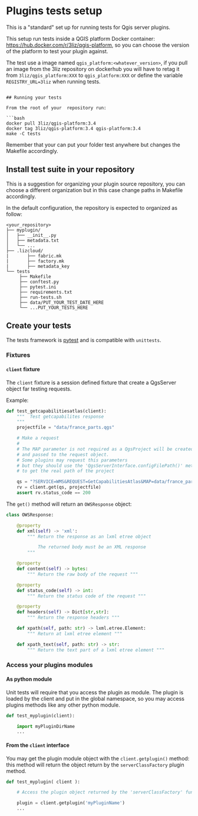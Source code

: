 # Plugins tests setup

This is a "standard" set up for running tests for Qgis server plugins.

This setup run tests inside a QGIS platform Docker container: https://hub.docker.com/r/3liz/qgis-platform,
so you can choose the version of the platform to test your plugin against.

The test use a image named `qgis_platform:<whatever_version>`, if you pull an image from the 3liz
repository on dockerhub you will have to  retag it from `3liz/qgis_platform:XXX` to `qgis_platform:XXX` or
define the variable `REGISTRY_URL=3liz` when running tests.
``` tests

## Running your tests

From the root of your  repository run:

```bash
docker pull 3liz/qgis-platform:3.4
docker tag 3liz/qgis-platform:3.4 qgis-platform:3.4
make -C tests
```

Remember that your can put your folder test anywhere but changes the Makefile accordingly.

## Install test suite in your repository

This is a suggestion for organizing your plugin source repository, you can
choose a different organization but in this case change paths in Makefile accordingly.

In the default configuration, the repository is expected to organized as follow:

```
<your_repository>
├── myplugin/
│   ├── __init__.py
│   ├── metadata.txt
│   └── ...
├── .lizcloud/
|       ├── fabric.mk
|       ├── factory.mk
|       ├── metadata_key
└── tests
     ├── Makefile
     ├── conftest.py
     ├── pytest.ini
     ├── requirements.txt
     ├── run-tests.sh
     ├── data/PUT_YOUR_TEST_DATE_HERE
     └── ...PUT_YOUR_TESTS_HERE
```

## Create your tests

The tests framework is [pytest](https://pytest.org/en/latest/) and is compatible with `unittests`.

### Fixtures 

#### `client` fixture

The `client` fixture is a session defined fixture that create a QgsServer object far testing requests.

Example:

```python
def test_getcapabilitiesatlas(client):
    """  Test getcapabilites response
    """
    projectfile = "data/france_parts.qgs"

    # Make a request
    #
    # The MAP parameter is not required as a QgsProject will be created 
    # and passed to the request object.
    # Some plugins may request this parameters
    # but they should use the 'QgsServerInterface.configFilePath()' method
    # to get the real path of the project

    qs = "?SERVICE=WMS&REQUEST=GetCapabilitiesAtlas&MAP=data/france_parts.qgs"
    rv = client.get(qs, projectfile)
    assert rv.status_code == 200

```

The `get()` method will return an `OWSResponse` object:

```python
class OWSResponse:

    @property
    def xml(self) -> 'xml':
        """ Return the response as an lxml etree object 

            The returned body must be an XML response
        """

    @property
    def content(self) -> bytes:
        """ Return the raw body of the request """

    @property
    def status_code(self) -> int:
        """ Return the status code of the request """ 

    @property
    def headers(self) -> Dict[str,str]:
        """ Return the response headers """

    def xpath(self, path: str) -> lxml.etree.Element:
        """ Return at lxml etree element """

    def xpath_text(self, path: str) -> str:
        """ Return the text part of a lxml etree element """

```

### Access your plugins modules

#### As python module

Unit tests will require that you access the plugin as  module. The plugin is loaded by the client and
put in the global namespace, so you may access plugins methods like any other python module.

```python
def test_myplugin(client):

    import myPluginDirName
    ...
```

#### From the `client` interface

You may get the plugin module object with the `client.getplugin()` method: this method 
will return the object return by the `serverClassFactory` plugin method.

```python
def test_myplugin( client ):

    # Access the plugin object returned by the 'serverClassFactory' function.

    plugin = client.getplugin('myPluginName') 
    ...
``` 
